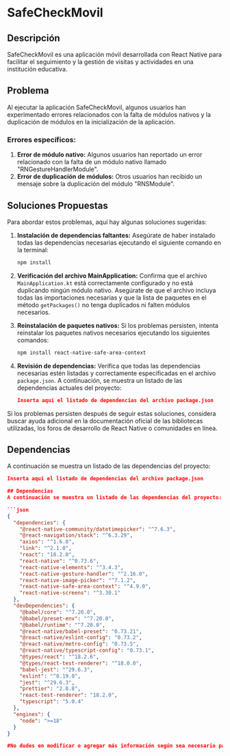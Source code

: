 # SafeCheckMovil

## Descripción
SafeCheckMovil es una aplicación móvil desarrollada con React Native para facilitar el seguimiento y la gestión de visitas y actividades en una institución educativa.

## Problema
Al ejecutar la aplicación SafeCheckMovil, algunos usuarios han experimentado errores relacionados con la falta de módulos nativos y la duplicación de módulos en la inicialización de la aplicación.

### Errores específicos:
1. **Error de módulo nativo:** Algunos usuarios han reportado un error relacionado con la falta de un módulo nativo llamado "RNGestureHandlerModule".
2. **Error de duplicación de módulos:** Otros usuarios han recibido un mensaje sobre la duplicación del módulo "RNSModule".

## Soluciones Propuestas
Para abordar estos problemas, aquí hay algunas soluciones sugeridas:

1. **Instalación de dependencias faltantes:** Asegúrate de haber instalado todas las dependencias necesarias ejecutando el siguiente comando en la terminal:
    ```bash
    npm install
    ```

2. **Verificación del archivo MainApplication:** Confirma que el archivo `MainApplication.kt` está correctamente configurado y no está duplicando ningún módulo nativo. Asegúrate de que el archivo incluya todas las importaciones necesarias y que la lista de paquetes en el método `getPackages()` no tenga duplicados ni falten módulos necesarios.

3. **Reinstalación de paquetes nativos:** Si los problemas persisten, intenta reinstalar los paquetes nativos necesarios ejecutando los siguientes comandos:
    ```bash
    npm install react-native-safe-area-context
    ```

4. **Revisión de dependencias:** Verifica que todas las dependencias necesarias estén listadas y correctamente especificadas en el archivo `package.json`. A continuación, se muestra un listado de las dependencias actuales del proyecto:

    ```json
    Inserta aquí el listado de dependencias del archivo package.json
    ```

Si los problemas persisten después de seguir estas soluciones, considera buscar ayuda adicional en la documentación oficial de las bibliotecas utilizadas, los foros de desarrollo de React Native o comunidades en línea.

## Dependencias
A continuación se muestra un listado de las dependencias del proyecto:

```json
Inserta aquí el listado de dependencias del archivo package.json

## Dependencias
A continuación se muestra un listado de las dependencias del proyecto:

```json
{
  "dependencies": {
    "@react-native-community/datetimepicker": "^7.6.3",
    "@react-navigation/stack": "^6.3.29",
    "axios": "^1.6.8",
    "link": "^2.1.0",
    "react": "18.2.0",
    "react-native": "^0.73.6",
    "react-native-elements": "^3.4.3",
    "react-native-gesture-handler": "^2.16.0",
    "react-native-image-picker": "^7.1.2",
    "react-native-safe-area-context": "^4.9.0",
    "react-native-screens": "^3.30.1"
  },
  "devDependencies": {
    "@babel/core": "^7.20.0",
    "@babel/preset-env": "^7.20.0",
    "@babel/runtime": "^7.20.0",
    "@react-native/babel-preset": "0.73.21",
    "@react-native/eslint-config": "0.73.2",
    "@react-native/metro-config": "0.73.5",
    "@react-native/typescript-config": "0.73.1",
    "@types/react": "^18.2.6",
    "@types/react-test-renderer": "^18.0.0",
    "babel-jest": "^29.6.3",
    "eslint": "^8.19.0",
    "jest": "^29.6.3",
    "prettier": "2.8.8",
    "react-test-renderer": "18.2.0",
    "typescript": "5.0.4"
  },
  "engines": {
    "node": ">=18"
  }
}

#No dudes en modificar o agregar más información según sea necesario para adaptar este README.md a las necesidades de tu proyecto. Recuerda mantenerlo actualizado con cualquier cambio importante en tu aplicación. Si tienes más preguntas o necesitas ayuda adicional, ¡no dudes en preguntar!.